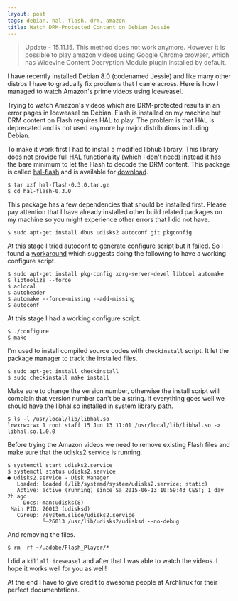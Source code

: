 ```yaml
---
layout: post
tags: debian, hal, flash, drm, amazon
title: Watch DRM-Protected Content on Debian Jessie
---
```


<blockquote>
Update - 15.11.15. This method does not work anymore. However it is possible to play amazon videos using Google Chrome browser, which has  Widevine Content Decryption Module plugin installed by default.
</blockquote>

I have recently installed Debian 8.0 (codenamed Jessie) and like many other distros I have to gradually fix problems that I came across. Here is how I managed to watch Amazon's prime videos using Iceweasel.


Trying to watch Amazon's videos which are DRM-protected results in an error pages in Iceweasel on Debian. Flash is installed on my machine but DRM content
on Flash requires HAL to play. The problem is that HAL is deprecated and is not used anymore by major distributions including Debian.

To make it work first I had to install a modified libhub library. This library does not provide full HAL functionality (which I don't need) instead it has the bare minimum to let the Flash to decode the DRM content. This package is called [hal-flash](https://aur.archlinux.org/packages/hal-flash/) and is available for [download](https://github.com/cshorler/hal-flash/archive/v0.3.0.tar.gz).

    $ tar xzf hal-flash-0.3.0.tar.gz
    $ cd hal-flash-0.3.0

This package has a few dependencies that should be installed first. Please pay attention that I have already installed other build related packages on my machine so you might experience other errors that I did not have.

    $ sudo apt-get install dbus udisks2 autoconf git pkgconfig

At this stage I tried autoconf to generate configure script but it failed. So I found a [workaround](https://bbs.archlinux.org/viewtopic.php?pid=1258673#p1258673) which suggests doing the following to have a working configure script.

    $ sudo apt-get install pkg-config xorg-server-devel libtool automake
    $ libtoolize --force
    $ aclocal
    $ autoheader
    $ automake --force-missing --add-missing
    $ autoconf

At this stage I had a working configure script.

    $ ./configure
    $ make

I'm used to install compiled source codes with `checkinstall` script. It let the package manager to track the installed files.

    $ sudo apt-get install checkinstall
    $ sudo checkinstall make install

Make sure to change the version number, otherwise the install script will complain that version number can't be a string. If everything goes well we should have the libhal.so installed in system library path.

    $ ls -l /usr/local/lib/libhal.so
    lrwxrwxrwx 1 root staff 15 Jun 13 11:01 /usr/local/lib/libhal.so -> libhal.so.1.0.0

Before trying the Amazon videos we need to remove existing Flash files and make sure that the udisks2 service is running.

    $ systemctl start udisks2.service
    $ systemctl status udisks2.service
    ● udisks2.service - Disk Manager
       Loaded: loaded (/lib/systemd/system/udisks2.service; static)
       Active: active (running) since Sa 2015-06-13 10:59:43 CEST; 1 day 2h ago
         Docs: man:udisks(8)
     Main PID: 26013 (udisksd)
       CGroup: /system.slice/udisks2.service
               └─26013 /usr/lib/udisks2/udisksd --no-debug

And removing the files.

    $ rm -rf ~/.adobe/Flash_Player/*

I did a `killall iceweasel` and after that I was able to watch the videos. I hope it works well for you as well!

At the end I have to give credit to awesome people at Archlinux for their perfect documentations.

